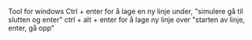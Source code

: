 Tool for windows
Ctrl + enter for å lage en ny linje under, "simulere gå til slutten og enter"
ctrl + alt + enter for å lage ny linje over "starten av linje, enter, gå  opp"
